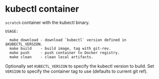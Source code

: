# kubectl container

`scratch` container with the kubectl binary.

```shell
USAGE:

  make download - download `kubectl` version defined in $KUBECTL_VERSION.
  make build    - build image, tag with git-rev.
  make push     - push container to Docker registry.
  make clean    - clean local artifacts.
```

Optionally set `KUBECTL_VERSION` to specify the kubectl version to build. Set
`VERSION` to specify the container tag to use (defaults to current git ref).
